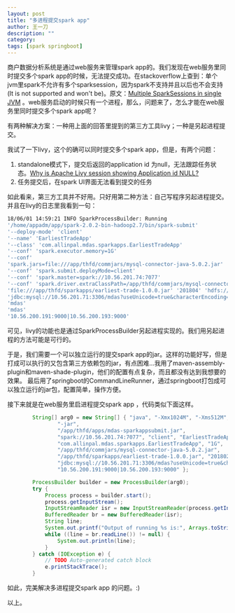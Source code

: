 ```yaml
---
layout: post
title: "多进程提交spark app"
author: 王一刀
description: ""
category: 
tags: [spark springboot]
---
```


商户数据分析系统是通过web服务来管理spark app的。我们发现在web服务里同时提交多个spark app的时候，无法提交成功。在stackoverflow上查到：单个jvm里spark不允许有多个sparksession，因为spark不支持并且以后也不会支持(It is not supported and won't be)。原文：[Multiple SparkSessions in single JVM](https://stackoverflow.com/questions/40153728/multiple-sparksessions-in-single-jvm) 。web服务启动的时候只有一个进程，那么，问题来了，怎么才能在web服务里同时提交多个spark app呢？

有两种解决方案：一种用上面的回答里提到的第三方工具livy；一种是另起进程提交。

我试了一下livy，这个的确可以同时提交多个spark app，但是，有两个问题：
1. standalone模式下，提交后返回的application id 为null，无法跟踪任务状态。[Why is Apache Livy session showing Application id NULL?
](https://stackoverflow.com/questions/45489852/why-is-apache-livy-session-showing-application-id-null)
2. 任务提交后，在spark UI界面无法看到提交的任务

如此看来，第三方工具并不好用。只好用第二种方法：自己写程序另起进程提交。并且在livy的日志里我看到一句：

```bash
18/06/01 14:59:21 INFO SparkProcessBuilder: Running 
'/home/appadm/app/spark-2.0.2-bin-hadoop2.7/bin/spark-submit' 
'--deploy-mode' 'client' 
'--name' 'EarliestTradeApp' 
'--class' 'com.allinpal.mdas.sparkapps.EarliestTradeApp' 
'--conf' 'spark.executor.memory=1G' 
'--conf' 
'spark.jars=file:///app/thfd/commjars/mysql-connector-java-5.0.2.jar' 
'--conf' 'spark.submit.deployMode=client' 
'--conf' 'spark.master=spark://10.56.201.74:7077' 
'--conf' 'spark.driver.extraClassPath=/app/thfd/commjars/mysql-connector-java-5.0.2.jar' 
'file:///app/thfd/sparkapps/earliest-trade-1.0.0.jar' '201804' 'hdfs://cluster1' 
'jdbc:mysql://10.56.201.71:3306/mdas?useUnicode=true&characterEncoding=utf8' 
'mdas' 
'mdas' 
'10.56.200.191:9000|10.56.200.193:9000'
```

可见，livy的功能也是通过SparkProcessBuilder另起进程实现的。我们用另起进程的方法可能是可行的。

于是，我们需要一个可以独立运行的提交spark app的jar。这样的功能好写，但是打成可以执行的又包含第三方依赖包的jar，有点困难...我用了maven-assembly-plugin和maven-shade-plugin，他们的配置有点复杂，而且都没有达到我想要的效果。
最后用了springboot的CommandLineRunner，通过springboot打包成可以独立运行的jar包，配置简单，操作方便。

接下来就是在web服务里启进程提交spark app ，代码类似下面这样。

```java
		String[] arg0 = new String[] { "java", "-Xmx1024M", "-Xms512M", "-XX:MaxPermSize=256M",
				"-jar",
				"/app/thfd/apps/mdas-sparkappsubmit.jar",
				"spark://10.56.201.74:7077", "client", "EarliestTradeApp",
				"com.allinpal.mdas.sparkapps.EarliestTradeApp", "1G",
				"/app/thfd/commjars/mysql-connector-java-5.0.2.jar",
				"/app/thfd/sparkapps/earliest-trade-1.0.0.jar", "201802", "hdfs://cluster1",
				"jdbc:mysql://10.56.201.71:3306/mdas?useUnicode=true&characterEncoding=utf8", "mdas", "mdas",
				"10.56.200.191:9000|10.56.200.193:9000" };

		ProcessBuilder builder = new ProcessBuilder(arg0);
		try {
			Process process = builder.start();
			process.getInputStream();
			InputStreamReader isr = new InputStreamReader(process.getInputStream(), "UTF-8");
			BufferedReader br = new BufferedReader(isr);
			String line;
			System.out.printf("Output of running %s is:", Arrays.toString(arg0));
			while ((line = br.readLine()) != null) {
				System.out.println(line);
			}
		} catch (IOException e) {
			// TODO Auto-generated catch block
			e.printStackTrace();
		}
```
如此，完美解决多进程提交spark app 的问题。:)

以上。